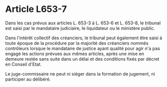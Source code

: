 # Article L653-7

Dans les cas prévus aux articles L. 653-3 à L. 653-6 et L. 653-8, le tribunal est saisi par le mandataire judiciaire, le liquidateur ou le ministère public.

Dans l'intérêt collectif des créanciers, le tribunal peut également être saisi à toute époque de la procédure par la majorité des créanciers nommés contrôleurs lorsque le mandataire de justice ayant qualité pour agir n'a pas engagé les actions prévues aux mêmes articles, après une mise en demeure restée sans suite dans un délai et des conditions fixés par décret en Conseil d'Etat.

Le juge-commissaire ne peut ni siéger dans la formation de jugement, ni participer au délibéré.
